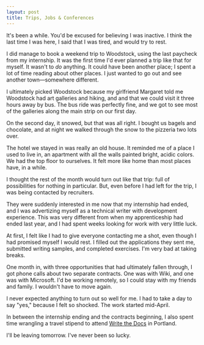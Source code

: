 ```yaml
---
layout: post
title: Trips, Jobs & Conferences
---
```


It's been a while. You'd be excused for believing I was inactive. I think the last time I was here, I said that I was tired, and would try to rest. 

I did manage to book a weekend trip to Woodstock, using the last paycheck from my internship. It was the first time I'd ever planned a trip like that for myself. It wasn't to _do_ anything. It could have been another place; I spent a lot of time reading about other places. I just wanted to go out and see another town—somewhere different. 

I ultimately picked Woodstock because my girlfriend Margaret told me Woodstock had art galleries and hiking, and and that we could visit it three hours away by bus. The bus ride was perfectly fine, and we got to see most of the galleries along the main strip on our first day. 

On the second day, it snowed, but that was all right. I bought us bagels and chocolate, and at night we walked through the snow to the pizzeria two lots over. 

The hotel we stayed in was really an old house. It reminded me of a place I used to live in, an apartment with all the walls painted bright, acidic colors. We had the top floor to ourselves. It felt more like home than most places have, in a while.

I thought the rest of the month would turn out like that trip: full of possibilities for nothing in particular. But, even before I had left for the trip, I was being contacted by recruiters. 

They were suddenly interested in me now that my internship had ended, and I was advertizing myself as a technical writer with development experience. This was very different from when my apprenticeship had ended last year, and I had spent weeks looking for work with very little luck.

At first, I felt like I had to give everyone contacting me a shot, even though I had promised myself I would rest. I filled out the applications they sent me, submitted writing samples, and completed exercises. I'm very bad at taking breaks.

One month in, with three opportunities that had ultimately fallen through, I got phone calls about two separate contracts. One was with Wiki, and one was with Microsoft. I'd be working remotely, so I could stay with my friends and family. I wouldn't have to move again.

I never expected anything to turn out so well for me. I had to take a day to say "yes," because I felt so shocked. The work started mid-April.

In between the internship ending and the contracts beginning, I also spent time wrangling a travel stipend to attend [Write the Docs](https://www.writethedocs.org/conf/portland/2019/) in Portland. 

I'll be leaving tomorrow. I've never been so lucky.
